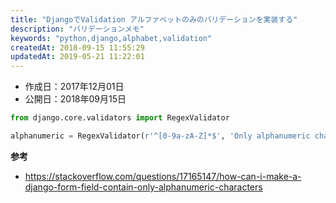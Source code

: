 ```yaml
---
title: "DjangoでValidation アルファベットのみのバリデーションを実装する"
description: "バリデーションメモ"
keywords: "python,django,alphabet,validation"
createdAt: 2018-09-15 11:55:29
updatedAt: 2019-05-21 11:22:01
---
```


* 作成日：2017年12月01日
* 公開日：2018年09月15日


```python
from django.core.validators import RegexValidator

alphanumeric = RegexValidator(r'^[0-9a-zA-Z]*$', 'Only alphanumeric characters are allowed.')
```

**参考**

- <https://stackoverflow.com/questions/17165147/how-can-i-make-a-django-form-field-contain-only-alphanumeric-characters>
